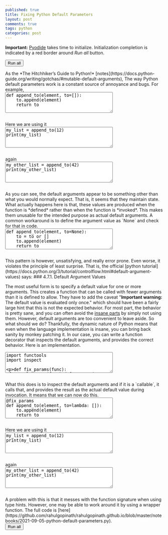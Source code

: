 ```yaml
---
published: true
title: Fixing Python Default Parameters
layout: post
comments: true
tags: python
categories: post
---
```

<script type="text/javascript">window.languagePluginUrl='/resources/pyodide/full/3.9/';</script>
<script src="/resources/pyodide/full/3.9/pyodide.js"></script>
<link rel="stylesheet" type="text/css" media="all" href="/resources/skulpt/css/codemirror.css">
<link rel="stylesheet" type="text/css" media="all" href="/resources/skulpt/css/solarized.css">
<link rel="stylesheet" type="text/css" media="all" href="/resources/skulpt/css/env/editor.css">

<script src="/resources/skulpt/js/codemirrorepl.js" type="text/javascript"></script>
<script src="/resources/skulpt/js/python.js" type="text/javascript"></script>
<script src="/resources/pyodide/js/env/editor.js" type="text/javascript"></script>

**Important:** [Pyodide](https://pyodide.readthedocs.io/en/latest/) takes time to initialize.
Initialization completion is indicated by a red border around *Run all* button.
<form name='python_run_form'>
<button type="button" name="python_run_all">Run all</button>
</form>
As the *The Hitchhiker’s Guide to Python!* [notes](https://docs.python-guide.org/writing/gotchas/#mutable-default-arguments),
The way Python default parameters work is a constant source of annoyance and
bugs. For example,

<!--
############
def append_to(element, to=[]):
    to.append(element)
    return to

############
-->
<form name='python_run_form'>
<textarea cols="40" rows="4" name='python_edit'>
def append_to(element, to=[]):
    to.append(element)
    return to
</textarea><br />
<pre class='Output' name='python_output'></pre>
<div name='python_canvas'></div>
</form>
Here we are using it

<!--
############
my_list = append_to(12)
print(my_list)

############
-->
<form name='python_run_form'>
<textarea cols="40" rows="4" name='python_edit'>
my_list = append_to(12)
print(my_list)
</textarea><br />
<pre class='Output' name='python_output'></pre>
<div name='python_canvas'></div>
</form>
again

<!--
############
my_other_list = append_to(42)
print(my_other_list)

############
-->
<form name='python_run_form'>
<textarea cols="40" rows="4" name='python_edit'>
my_other_list = append_to(42)
print(my_other_list)
</textarea><br />
<pre class='Output' name='python_output'></pre>
<div name='python_canvas'></div>
</form>
As you can see, the default arguments appear to be something other than what
you would normally expect. That is, it seems that they maintain state. What
actually happens here is that, these values are produced  when the function is
*defined* rather than when the function is *invoked*. This makes them unusable
for the intended purpose as actual default arguments.
A common workaround is to define the argument value as `None` and check for
that in code.

<!--
############
def append_to(element, to=None):
    to = to or []
    to.append(element)
    return to

############
-->
<form name='python_run_form'>
<textarea cols="40" rows="4" name='python_edit'>
def append_to(element, to=None):
    to = to or []
    to.append(element)
    return to
</textarea><br />
<pre class='Output' name='python_output'></pre>
<div name='python_canvas'></div>
</form>
This pattern is however, unsatisfying, and really error prone. Even worse,
it violates the principle of least surprise. 
That is, the official [python tutorial](https://docs.python.org/3/tutorial/controlflow.html#default-argument-values)
says:
### 4.7.1. Default Argument Values

The most useful form is to specify a default value for one or more arguments.
This creates a function that can be called with fewer arguments than it is
defined to allow.
They have to add the caveat "**Important warning:** The default value is evaluated only once."
which should have been a fairly large hint that this is not the expected
behavior.
For most part, the behavior is pretty sane, and you can often avoid the
[insane parts](https://github.com/satwikkansal/wtfpython) by simply not using
them. However, default arguments are too convenient to leave aside.
So what should we do?
Thankfully, the dynamic nature of Python means that even when the language
implementation is insane, you can bring back sanity by monkey patching it.
In our case, you can write a function decorator that inspects the default
arguments, and provides the correct behavior. Here is an implementation.

<!--
############
import functools
import inspect

def fix_params(func):
    @functools.wraps(func)
    def wrapper(*args, **kwargs):
        original_defaults = func.__defaults__
        new_defaults = []
        for val in func.__defaults__:
            if callable(val):
                sig = inspect.signature(val)
                if sig.parameters == {}:
                    new_defaults.append(val())
                else:
                    new_defaults.append(val)
            else:
                new_defaults.append(val)

        func.__defaults__ = tuple(new_defaults)

        rval = func(*args, **kwargs)
        func.__defaults__ = original_defaults
        return rval

    return wrapper

############
-->
<form name='python_run_form'>
<textarea cols="40" rows="4" name='python_edit'>
import functools
import inspect

def fix_params(func):
    @functools.wraps(func)
    def wrapper(*args, **kwargs):
        original_defaults = func.__defaults__
        new_defaults = []
        for val in func.__defaults__:
            if callable(val):
                sig = inspect.signature(val)
                if sig.parameters == {}:
                    new_defaults.append(val())
                else:
                    new_defaults.append(val)
            else:
                new_defaults.append(val)

        func.__defaults__ = tuple(new_defaults)

        rval = func(*args, **kwargs)
        func.__defaults__ = original_defaults
        return rval

    return wrapper
</textarea><br />
<pre class='Output' name='python_output'></pre>
<div name='python_canvas'></div>
</form>
What this does is to inspect the default arguments and if it is
a `callable`, it calls that, and provides the result as the actual
default value during invocation. It means that we can now do this.

<!--
############
@fix_params
def append_to(element, to=lambda: []):
    to.append(element)
    return to

############
-->
<form name='python_run_form'>
<textarea cols="40" rows="4" name='python_edit'>
@fix_params
def append_to(element, to=lambda: []):
    to.append(element)
    return to
</textarea><br />
<pre class='Output' name='python_output'></pre>
<div name='python_canvas'></div>
</form>
Here we are using it

<!--
############
my_list = append_to(12)
print(my_list)

############
-->
<form name='python_run_form'>
<textarea cols="40" rows="4" name='python_edit'>
my_list = append_to(12)
print(my_list)
</textarea><br />
<pre class='Output' name='python_output'></pre>
<div name='python_canvas'></div>
</form>
again

<!--
############
my_other_list = append_to(42)
print(my_other_list)

############
-->
<form name='python_run_form'>
<textarea cols="40" rows="4" name='python_edit'>
my_other_list = append_to(42)
print(my_other_list)
</textarea><br />
<pre class='Output' name='python_output'></pre>
<div name='python_canvas'></div>
</form>
A problem with this is that it messes with the function signature
when using type hints. However, one may be able to work around it
by using a wrapper function.
The full code is [here](https://github.com/rahulgopinath/rahulgopinath.github.io/blob/master/notebooks/2021-09-05-python-default-parameters.py).

<form name='python_run_form'>
<button type="button" name="python_run_all">Run all</button>
</form>

